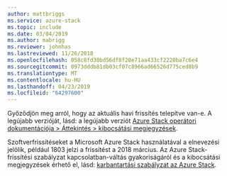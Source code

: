 ```yaml
---
author: mattbriggs
ms.service: azure-stack
ms.topic: include
ms.date: 03/04/2019
ms.author: mabrigg
ms.reviewer: johnhas
ms.lastreviewed: 11/26/2018
ms.openlocfilehash: 058c8fd30bd56df8f28e71aa433cf2220ba7c6e4
ms.sourcegitcommit: 0973dddb81db03cf07c8966ad66526d775ced8b9
ms.translationtype: MT
ms.contentlocale: hu-HU
ms.lasthandoff: 04/23/2019
ms.locfileid: "64297600"
---
```

Győződjön meg arról, hogy az aktuális havi frissítés telepítve van-e. A legújabb verzióját, lásd: a legújabb verziót [Azure Stack operátori dokumentációja > Áttekintés > kibocsátási megjegyzések](../../operator/index.yml).

Szoftverfrissítéseket a Microsoft Azure Stack használatával a elnevezési jelölik, például 1803 jelzi a frissítést a 2018 március. Az Azure Stack-frissítési szabályzat kapcsolatban-váltás gyakoriságáról és a kibocsátási megjegyzések érhető el, lásd: [karbantartási szabályzat az Azure Stack](../../operator/azure-stack-servicing-policy.md).